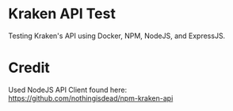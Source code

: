 # Kraken API Test
Testing Kraken's API using Docker, NPM, NodeJS, and ExpressJS.

# Credit
Used NodeJS API Client found here: https://github.com/nothingisdead/npm-kraken-api
